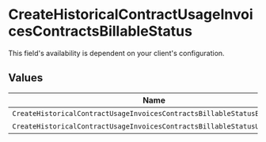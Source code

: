 # CreateHistoricalContractUsageInvoicesContractsBillableStatus

This field's availability is dependent on your client's configuration.


## Values

| Name                                                                     | Value                                                                    |
| ------------------------------------------------------------------------ | ------------------------------------------------------------------------ |
| `CreateHistoricalContractUsageInvoicesContractsBillableStatusBillable`   | billable                                                                 |
| `CreateHistoricalContractUsageInvoicesContractsBillableStatusUnbillable` | unbillable                                                               |